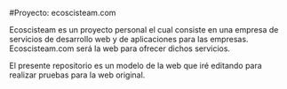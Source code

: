#Proyecto: ecoscisteam.com


Ecoscisteam es un proyecto personal el cual consiste en una empresa de servicios de desarrollo web y de aplicaciones para las empresas.
Ecoscisteam.com será la web para ofrecer dichos servicios.

El presente repositorio es un modelo de la web que iré editando para realizar pruebas para la web original.

